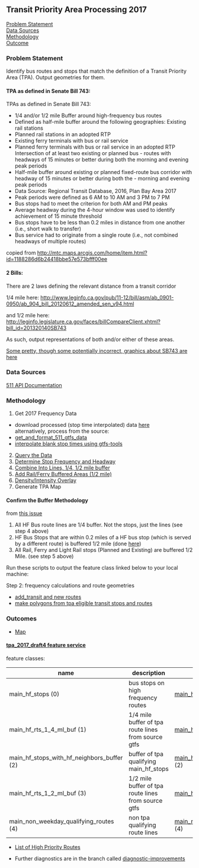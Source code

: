 ## Transit Priority Area Processing 2017

[Problem Statement](#problem-statement)   
[Data Sources](#data-sources)   
[Methodology](#methodology)   
[Outcome](#outcome)   

### Problem Statement  

Identify bus routes and stops that match the definition of a Transit Priority Area (TPA).  Output geometries for them.      

#### TPA as defined in Senate Bill 743:

TPAs as defined in Senate Bill 743:
-  1/4 and/or 1/2 mile Buffer around high-frequency bus routes
-  Defined as half-mile buffer around the following geographies: Existing rail stations   
-  Planned rail stations in an adopted RTP   
-  Existing ferry terminals with bus or rail service   
-  Planned ferry terminals with bus or rail service in an adopted RTP Intersection of at least two existing or planned bus   -  routes with headways of 15 minutes or better during both the morning and evening peak periods   
-  Half-mile buffer around existing or planned fixed-route bus corridor with headway of 15 minutes or better during both   the -  morning and evening peak periods  
-  Data Source: Regional Transit Database, 2016, Plan Bay Area 2017  
-  Peak periods were defined as 6 AM to 10 AM and 3 PM to 7 PM  
-  Bus stops had to meet the criterion for both AM and PM peaks  
-  Average headway during the 4-hour window was used to identify achievement of 15 minute threshold  
-  Bus stops have to be less than 0.2 miles in distance from one another (i.e., short walk to transfer)  
-  Bus service had to originate from a single route (i.e., not combined headways of multiple routes)  

copied from http://mtc.maps.arcgis.com/home/item.html?id=1188286d6b24418bbe57e573bfff00ee

#### 2 Bills:

There are 2 laws defining the relevant distance from a transit corridor

1/4 mile here: http://www.leginfo.ca.gov/pub/11-12/bill/asm/ab_0901-0950/ab_904_bill_20120612_amended_sen_v94.html

and 1/2 mile here: http://leginfo.legislature.ca.gov/faces/billCompareClient.xhtml?bill_id=201320140SB743

As such, output representations of both and/or either of these areas.   

[Some pretty, though some potentially incorrect, graphics about SB743 are here](http://www.fehrandpeers.com/sb743/)   

### Data Sources   

[511 API Documentation](https://metrotrans-my.sharepoint.com/personal/ksmith_mtc_ca_gov/_layouts/15/guestaccess.aspx?guestaccesstoken=LaSLmz8PqjHcCy3J9t5JWiVYbBx2wq7AOn7XAeSI65c%3d&docid=2_1b3fffc8d501f42949c5c14bb423aa445)

### Methodology   

1. Get 2017 Frequency Data
-  download processed (stop time interpolated) data [here](https://mtcdrive.box.com/s/41tfjd14hazu1x3qe53lt19u7fbiqdjk)      
alternatively, process from the source:  
-  [get_and_format_511_gtfs_data](https://github.com/MetropolitanTransportationCommission/RegionalTransitDatabase/blob/master/python/get_and_format_511_for_sql.py)
-  [interpolate blank stop times using gtfs-tools](https://github.com/MetropolitanTransportationCommission/RegionalTransitDatabase/blob/8a2ce450af213707bbc6d61dbd035363b40f058c/python/preprocess_gtfs_folders.py)
2. [Query the Data](https://github.com/MetropolitanTransportationCommission/RegionalTransitDatabase/blob/0435639579044ba099a1f516bb1a896d6bc00ad0/R/priority_routes/identify_bus_tpas_and_output_geometries.R#L54)      
3. [Determine Stop Frequency and Headway](https://github.com/MetropolitanTransportationCommission/RegionalTransitDatabase/blob/0435639579044ba099a1f516bb1a896d6bc00ad0/R/priority_routes/identify_bus_tpas_and_output_geometries.R#L55-L81)  
4. [Combine Into Lines, 1/4, 1/2 mile buffer](https://github.com/MetropolitanTransportationCommission/RegionalTransitDatabase/blob/0435639579044ba099a1f516bb1a896d6bc00ad0/R/priority_routes/identify_bus_tpas_and_output_geometries.R#L156-L191)   
5. [Add Rail/Ferry Buffered Areas (1/2 mile)](https://github.com/MetropolitanTransportationCommission/RegionalTransitDatabase/blob/0435639579044ba099a1f516bb1a896d6bc00ad0/R/priority_routes/add_transit_stops_new_routes_then_buffer.R)    
6. [Density/Intensity Overlay](https://github.com/MetropolitanTransportationCommission/tpp_ceqa_map_for_pba_17)    
7. Generate TPA Map    

#### Confirm the Buffer Methodology    

from [this issue](https://github.com/MetropolitanTransportationCommission/RegionalTransitDatabase/issues/43)   

1. All HF Bus route lines are 1/4 buffer. Not the stops, just the lines (see step 4 above)
2. HF Bus Stops that are within 0.2 miles of a HF bus stop (which is served by a different route) is buffered 1/2 mile (done [here](https://github.com/MetropolitanTransportationCommission/RegionalTransitDatabase/blob/master/R/priority_routes/identify_bus_tpas_and_output_geometries.R#L194-L213))   
3. All Rail, Ferry and Light Rail stops (Planned and Existing) are buffered 1/2 Mile. (see step 5 above)

Run these scripts to output the feature class linked below to your local machine:     

Step 2: frequency calculations and route geometries    
-  [add_transit and new routes](https://github.com/MetropolitanTransportationCommission/RegionalTransitDatabase/blob/a7cf88601fc73c0eca69aa6b24f2be1a9be3f04a/R/examples/add_transit_stops_new_routes_then_buffer.R)
-  [make polygons from tpa eligible transit stops and routes](https://github.com/MetropolitanTransportationCommission/RegionalTransitDatabase/blob/a7cf88601fc73c0eca69aa6b24f2be1a9be3f04a/python/make_tpa_polygons.py)

### Outcomes   

-  [Map](http://www.arcgis.com/home/webmap/viewer.html?webmap=3f89d2b053bf4dbc81318a0e707531fb&extent=-122.5562,37.5907,-122.0491,37.8571)   

#### [tpa_2017_draft4 feature service](http://services3.arcgis.com/i2dkYWmb4wHvYPda/ArcGIS/rest/services/tpa_2017_draft4/FeatureServer?token=g7M1_7cqEbOd0CR3Xxb9eSm2ZzgzynuFvQ452G_lqed1ueeTZdkahKvYNCMF0k9nsovI7qkt1H1NzDODWio2mA8BT9FFy6Zhn6f-NuysQeTkgaZqm6YpkH3gwBiCyA2mP3CKmh_68BYeYY6cCJI_EC1kI1iq0wf5YYqQmFCDCm7l58dv0fqp-zXFzPo0QTiCI7H32R_QBT5TsDLSv7xvkg)  

feature classes: 

name|description|link
-----|--------|--------
main_hf_stops (0)|bus stops on high frequency routes|<a href="/i2dkYWmb4wHvYPda/ArcGIS/rest/services/tpa_2017_draft4/FeatureServer/0?token=g7M1_7cqEbOd0CR3Xxb9eSm2ZzgzynuFvQ452G_lqed1ueeTZdkahKvYNCMF0k9nsovI7qkt1H1NzDODWio2mA8BT9FFy6Zhn6f-NuysQeTkgaZqm6YpkH3gwBiCyA2mP3CKmh_68BYeYY6cCJI_EC1kI1iq0wf5YYqQmFCDCm7l58dv0fqp-zXFzPo0QTiCI7H32R_QBT5TsDLSv7xvkg..">main_hf_stops</a> (0)
main_hf_rts_1_4_ml_buf (1)|1/4 mile buffer of tpa route lines from source gtfs|<a href="/i2dkYWmb4wHvYPda/ArcGIS/rest/services/tpa_2017_draft4/FeatureServer/1?token=g7M1_7cqEbOd0CR3Xxb9eSm2ZzgzynuFvQ452G_lqed1ueeTZdkahKvYNCMF0k9nsovI7qkt1H1NzDODWio2mA8BT9FFy6Zhn6f-NuysQeTkgaZqm6YpkH3gwBiCyA2mP3CKmh_68BYeYY6cCJI_EC1kI1iq0wf5YYqQmFCDCm7l58dv0fqp-zXFzPo0QTiCI7H32R_QBT5TsDLSv7xvkg..">main_hf_rts_1_4_ml_buf</a> (1)
main_hf_stops_with_hf_neighbors_buffer (2)|buffer of tpa qualifying main_hf_stops|<a href="/i2dkYWmb4wHvYPda/ArcGIS/rest/services/tpa_2017_draft4/FeatureServer/2?token=g7M1_7cqEbOd0CR3Xxb9eSm2ZzgzynuFvQ452G_lqed1ueeTZdkahKvYNCMF0k9nsovI7qkt1H1NzDODWio2mA8BT9FFy6Zhn6f-NuysQeTkgaZqm6YpkH3gwBiCyA2mP3CKmh_68BYeYY6cCJI_EC1kI1iq0wf5YYqQmFCDCm7l58dv0fqp-zXFzPo0QTiCI7H32R_QBT5TsDLSv7xvkg..">main_hf_stops_with_hf_neighbors_buffer</a> (2)
main_hf_rts_1_2_ml_buf (3)|1/2 mile buffer of tpa route lines from source gtfs|<a href="/i2dkYWmb4wHvYPda/ArcGIS/rest/services/tpa_2017_draft4/FeatureServer/3?token=g7M1_7cqEbOd0CR3Xxb9eSm2ZzgzynuFvQ452G_lqed1ueeTZdkahKvYNCMF0k9nsovI7qkt1H1NzDODWio2mA8BT9FFy6Zhn6f-NuysQeTkgaZqm6YpkH3gwBiCyA2mP3CKmh_68BYeYY6cCJI_EC1kI1iq0wf5YYqQmFCDCm7l58dv0fqp-zXFzPo0QTiCI7H32R_QBT5TsDLSv7xvkg..">main_hf_rts_1_2_ml_buf</a> (3)
main_non_weekday_qualifying_routes (4)|non tpa qualifying route lines|<a href="/i2dkYWmb4wHvYPda/ArcGIS/rest/services/tpa_2017_draft4/FeatureServer/4?token=g7M1_7cqEbOd0CR3Xxb9eSm2ZzgzynuFvQ452G_lqed1ueeTZdkahKvYNCMF0k9nsovI7qkt1H1NzDODWio2mA8BT9FFy6Zhn6f-NuysQeTkgaZqm6YpkH3gwBiCyA2mP3CKmh_68BYeYY6cCJI_EC1kI1iq0wf5YYqQmFCDCm7l58dv0fqp-zXFzPo0QTiCI7H32R_QBT5TsDLSv7xvkg..">main_non_weekday_qualifying_routes</a> (4)



-  [List of High Priority Routes](https://gist.github.com/tombuckley/eeafd0b32c6c8f588aba6fd49d268a0b)  

-  Further diagnostics are in the branch called [diagnostic-improvements](https://github.com/MetropolitanTransportationCommission/RegionalTransitDatabase/tree/diagnostic-improvements)  
